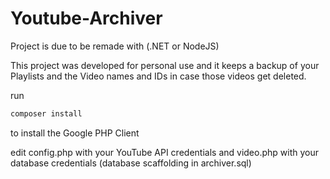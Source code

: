 # Youtube-Archiver
Project is due to be remade with (.NET or NodeJS)

This project was developed for personal use and it keeps a backup of your Playlists and the Video names and IDs in case those videos get deleted.

run
```sh
composer install
```
to install the Google PHP Client

edit config.php with your YouTube API credentials and video.php with your database credentials (database scaffolding in archiver.sql)
